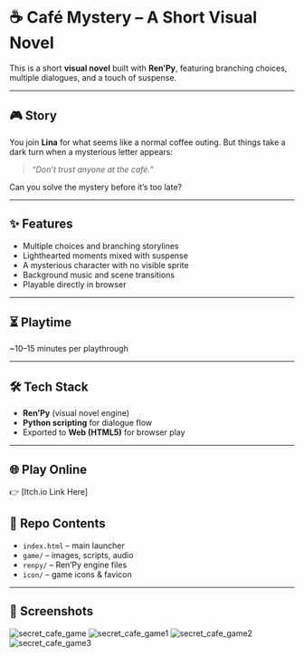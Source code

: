 # ☕ Café Mystery – A Short Visual Novel

This is a short **visual novel** built with **Ren’Py**, featuring branching choices, multiple dialogues, and a touch of suspense.

---

## 🎮 Story
You join **Lina** for what seems like a normal coffee outing.
But things take a dark turn when a mysterious letter appears:

> *“Don’t trust anyone at the café.”*

Can you solve the mystery before it’s too late?

---

## ✨ Features
- Multiple choices and branching storylines
- Lighthearted moments mixed with suspense
- A mysterious character with no visible sprite
- Background music and scene transitions
- Playable directly in browser

---

## ⏳ Playtime
~10–15 minutes per playthrough

---

## 🛠️ Tech Stack
- **Ren’Py** (visual novel engine)
- **Python scripting** for dialogue flow
- Exported to **Web (HTML5)** for browser play

---

## 🌐 Play Online
👉 [Itch.io Link Here]

## 📂 Repo Contents
- `index.html` – main launcher
- `game/` – images, scripts, audio
- `renpy/` – Ren’Py engine files
- `icon/` – game icons & favicon

---

## 📸 Screenshots
![secret_cafe_game](https://github.com/user-attachments/assets/2c956092-7004-4a81-ad3c-f05e0ff20777)
![secret_cafe_game1](https://github.com/user-attachments/assets/4def2fea-b15a-4192-a971-d5471b7914b6)
![secret_cafe_game2](https://github.com/user-attachments/assets/29f1aff0-b4e6-4750-b4d9-16a5a8dbc49e)
![secret_cafe_game3](https://github.com/user-attachments/assets/cbee37d2-9d27-42fc-8f3a-8fcc62b7f2fc)
